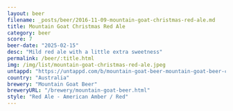 ```yaml
---
layout: beer
filename: _posts/beer/2016-11-09-mountain-goat-christmas-red-ale.md
title: Mountain Goat Christmas Red Ale
category: beer
score: 7
beer-date: "2025-02-15"
desc: "Mild red ale with a little extra sweetness"
permalink: /beer/:title.html
img: /img/list/mountain-goat-christmas-red-ale.jpeg
untappd: "https://untappd.com/b/mountain-goat-beer-mountain-goat-beer-christmas-red-ale/6091124"
country: "Australia"
brewery: "Mountain Goat Beer"
breweryURL: "/brewery/mountain-goat-beer.html"
style: "Red Ale - American Amber / Red"
---
```

